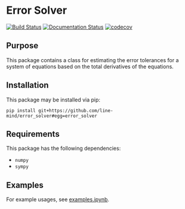 # Error Solver

[![Build Status](https://travis-ci.com/line-mind/error_solver.svg?branch=master)](https://travis-ci.com/line-mind/error_solver)
[![Documentation Status](https://readthedocs.org/projects/error-solver/badge/?version=latest)](https://error-solver.readthedocs.io/en/latest/?badge=latest)
[![codecov](https://codecov.io/gh/line-mind/error_solver/branch/master/graph/badge.svg)](https://codecov.io/gh/line-mind/error_solver)

## Purpose

This package contains a class for estimating the error tolerances for
a system of equations based on the total derivatives of the equations.

## Installation

This package may be installed via pip:

```
pip install git+https://github.com/line-mind/error_solver#egg=error_solver
```

## Requirements

This package has the following dependencies:

  * `numpy`
  * `sympy`

## Examples

For example usages, see [examples.ipynb](examples.ipynb).
